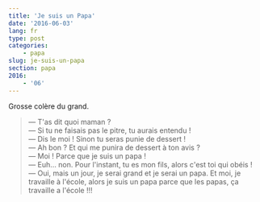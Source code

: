 ```yaml
---
title: 'Je suis un Papa'
date: '2016-06-03'
lang: fr
type: post
categories:
    - papa
slug: je-suis-un-papa
section: papa
2016:
    - '06'
---
```


Grosse colère du grand.

<!-- more -->

> — T'as dit quoi maman ?  
> — Si tu ne faisais pas le pitre, tu aurais entendu !  
> — Dis le moi ! Sinon tu seras punie de dessert !  
> — Ah bon ? Et qui me punira de dessert à ton avis ?  
> — Moi ! Parce que je suis un papa !  
> — Euh… non. Pour l'instant, tu es mon fils, alors c'est toi qui obéis !  
> — Oui, mais un jour, je serai grand et je serai un papa. Et moi, je travaille à l'école, alors je suis un papa parce que les papas, ça travaille a l'école !!!
